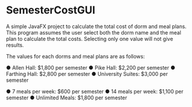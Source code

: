 # SemesterCostGUI
A simple JavaFX project to calculate the total cost of dorm and meal plans.
This program assumes the user select both the dorm name and the meal plan to calculate the total costs.
Selecting only one value will not give results.

The values for each dorms and meal plans are as follows:

● Allen Hall: $1,800 per semester
● Pike Hall: $2,200 per semester
● Farthing Hall: $2,800 per semester
● University Suites: $3,000 per semester


● 7 meals per week: $600 per semester
● 14 meals per week: $1,100 per semester
● Unlimited Meals: $1,800 per semester

